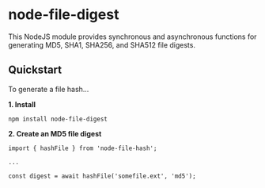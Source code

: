 # node-file-digest

This NodeJS module provides synchronous and asynchronous functions for generating MD5, SHA1, SHA256, and SHA512 file digests.

## Quickstart

To generate a file hash...

**1. Install**

```shell
npm install node-file-digest
```
**2. Create an MD5 file digest**
```
import { hashFile } from 'node-file-hash';

...

const digest = await hashFile('somefile.ext', 'md5');

```
